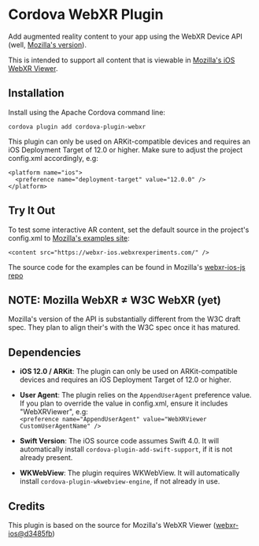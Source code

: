 # Cordova WebXR Plugin

Add augmented reality content to your app using the WebXR Device API (well, [Mozilla's version](https://github.com/mozilla/webxr-polyfill/)).  

This is intended to support all content that is viewable in [Mozilla's iOS WebXR Viewer](https://apps.apple.com/us/app/webxr-viewer/id1295998056).


## Installation

Install using the Apache Cordova command line:

    cordova plugin add cordova-plugin-webxr

This plugin can only be used on ARKit-compatible devices and requires an iOS Deployment Target of 12.0 or higher. 
Make sure to adjust the project config.xml accordingly, e.g:

    <platform name="ios">
      <preference name="deployment-target" value="12.0.0" />
    </platform>


## Try It Out

To test some interactive AR content, set the default source in the project's config.xml to [Mozilla's examples site](https://webxr-ios.webxrexperiments.com/):

    <content src="https://webxr-ios.webxrexperiments.com/" />

The source code for the examples can be found in Mozilla's [webxr-ios-js repo](https://github.com/MozillaReality/webxr-ios-js/tree/develop/examples)


## NOTE: Mozilla WebXR ≠ W3C WebXR (yet)
Mozilla's version of the API is substantially different from the W3C draft spec. 
They plan to align their's with the W3C spec once it has matured.


## Dependencies

- **iOS 12.0 / ARKit**: The plugin can only be used on ARKit-compatible devices and requires an iOS Deployment Target of 12.0 or higher. 

- **User Agent**: The plugin relies on the `AppendUserAgent` preference value. If you plan to override the value in config.xml, ensure it includes "WebXRViewer", e.g:<br/>
`<preference name="AppendUserAgent" value="WebXRViewer CustomUserAgentName" /> `

- **Swift Version**: The iOS source code assumes Swift 4.0. It will automatically install `cordova-plugin-add-swift-support`, if it is not already present.

- **WKWebView**: The plugin requires WKWebView. It will automatically install `cordova-plugin-wkwebview-engine`, if not already in use.


## Credits

This plugin is based on the source for Mozilla's WebXR Viewer ([webxr-ios@d3485fb](https://github.com/mozilla-mobile/webxr-ios/tree/d3485fb65fae52bcfb925cf5feeecca0f66f6f47))